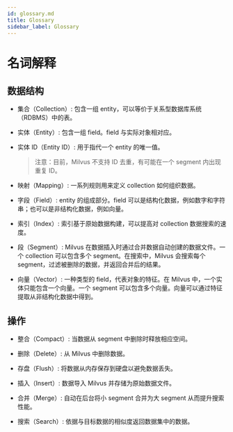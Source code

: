 ```yaml
---
id: glossary.md
title: Glossary
sidebar_label: Glossary
---
```


# 名词解释

## 数据结构

- 集合（Collection）: 包含一组 entity，可以等价于关系型数据库系统（RDBMS）中的表。

- 实体（Entity）: 包含一组 field。field 与实际对象相对应。

- 实体 ID（Entity ID）: 用于指代一个 entity 的唯一值。

    > 注意：目前，Milvus 不支持 ID 去重，有可能在一个 segment 内出现重复 ID。

- 映射（Mapping）: 一系列规则用来定义 collection 如何组织数据。

- 字段（Field）: entity 的组成部分。field 可以是结构化数据，例如数字和字符串；也可以是非结构化数据，例如向量。

- 索引（Index）: 索引基于原始数据构建，可以提高对 collection 数据搜索的速度。

- 段（Segment）: Milvus 在数据插入时通过合并数据自动创建的数据文件。一个 collection 可以包含多个 segment。在搜索中，Milvus 会搜索每个 segment，过滤被删除的数据，并返回合并后的结果。

- 向量（Vector）: 一种类型的 field，代表对象的特征。在 Milvus 中，一个实体只能包含一个向量。一个 segment 可以包含多个向量。向量可以通过特征提取从非结构化数据中得到。

## 操作

- 整合（Compact）: 当数据从 segment 中删除时释放相应空间。

- 删除（Delete）: 从 Milvus 中删除数据。

- 存盘（Flush）: 将数据从内存保存到硬盘以避免数据丢失。

- 插入（Insert）: 数据导入 Milvus 并存储为原始数据文件。

- 合并（Merge）: 自动在后台将小 segment 合并为大 segment 从而提升搜索性能。

- 搜索（Search）: 依据与目标数据的相似度返回数据集中的数据。